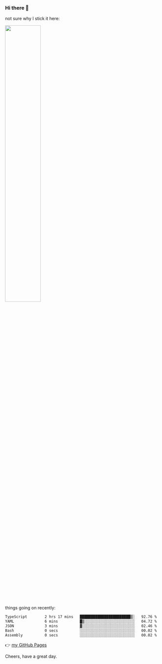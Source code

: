 ### Hi there 👋

not sure why I stick it here:

[<img width="48%" src="https://github-readme-stats.vercel.app/api?username=ykzhukian&show_icons=true&theme=dracula">](https://github.com/anuraghazra/github-readme-stats)


things going on recently:

<!--START_SECTION:waka-->

```txt
TypeScript        2 hrs 17 mins   ███████████████████████▒░   92.76 %
YAML              6 mins          █▒░░░░░░░░░░░░░░░░░░░░░░░   04.72 %
JSON              3 mins          ▓░░░░░░░░░░░░░░░░░░░░░░░░   02.46 %
Bash              0 secs          ░░░░░░░░░░░░░░░░░░░░░░░░░   00.02 %
Assembly          0 secs          ░░░░░░░░░░░░░░░░░░░░░░░░░   00.02 %
```

<!--END_SECTION:waka-->

👉 [my GitHub Pages](https://ykzhukian.github.io)

Cheers, have a great day.

